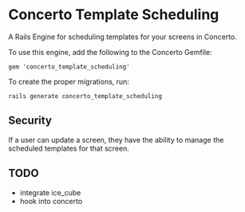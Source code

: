 # Concerto Template Scheduling

A Rails Engine for scheduling templates for your screens in Concerto.

To use this engine, add the following to the Concerto Gemfile: 
```
gem 'concerto_template_scheduling'
```

To create the proper migrations, run: 
```
rails generate concerto_template_scheduling
```

## Security
If a user can update a screen, they have the ability to manage the scheduled templates for that screen.

## TODO
* integrate ice_cube
* hook into concerto
